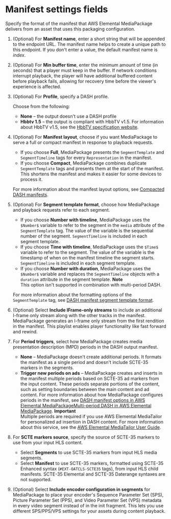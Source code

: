# Manifest settings fields<a name="cfigs-dash-manset"></a>

Specify the format of the manifest that AWS Elemental MediaPackage delivers from an asset that uses this packaging configuration\.

1. \(Optional\) For **Manifest name**, enter a short string that will be appended to the endpoint URL\. The manifest name helps to create a unique path to this endpoint\. If you don't enter a value, the default manifest name is *index*\.

1. \(Optional\) For **Min buffer time**, enter the minimum amount of time \(in seconds\) that a player must keep in the buffer\. If network conditions interrupt playback, the player will have additional buffered content before playback fails, allowing for recovery time before the viewer's experience is affected\.

1. \(Optional\) For **Profile**, specify a DASH profile\.

   Choose from the following:
   + **None** – the output doesn't use a DASH profile
   + **Hbbtv 1\.5** – the output is compliant with HbbTV v1\.5\. For information about HbbTV v1\.5, see the [HbbTV specification website](https://www.hbbtv.org/resource-library/specifications/)\.

1. \(Optional\) For **Manifest layout**, choose if you want MediaPackage to serve a full or compact manifest in response to playback requests\.
   + If you choose **Full**, MediaPackage presents the `SegmentTemplate` and `SegmentTimeline` tags for every `Representation` in the manifest\.
   + If you choose **Compact**, MediaPackage combines duplicate `SegmentTemplate` tags and presents them at the start of the manifest\. This shortens the manifest and makes it easier for some devices to process it\.

   For more information about the manifest layout options, see [Compacted DASH manifests](compacted.md)\.

1. \(Optional\) For **Segment template format**, choose how MediaPackage and playback requests refer to each segment\.
   + If you choose **Number with timeline**, MediaPackage uses the `$Number$` variable to refer to the segment in the `media` attribute of the `SegmentTemplate` tag\. The value of the variable is the sequential number of the segment\. `SegmentTimeline` is included in each segment template\.
   + If you choose **Time with timeline**, MediaPackage uses the `$Time$` variable to refer to the segment\. The value of the variable is the timestamp of when on the manifest timeline the segment starts\. `SegmentTimeline` is included in each segment template\.
   + If you choose **Number with duration**, MediaPackage uses the `$Number$` variable and replaces the `SegmentTimeline` objects with a `duration` attribute in the segment template\. 
**Note**  
This option isn't supported in combination with multi\-period DASH\.

   For more information about the formatting options of the `SegmentTemplate` tag, see [DASH manifest segment template format](segtemp-format.md)\.

1. \(Optional\) Select **Include IFrame\-only streams** to include an additional I\-frame only stream along with the other tracks in the manifest\. MediaPackage generates an I\-frame only stream from the first rendition in the manifest\. This playlist enables player functionality like fast forward and rewind\.

1. For **Period triggers**, select how MediaPackage creates media presentation description \(MPD\) periods in the DASH output manifest\.
   + **None** – MediaPackage doesn't create additional periods\. It formats the manifest as a single period and doesn't include SCTE\-35 markers in the segments\.
   + **Trigger new periods on ads** – MediaPackage creates and inserts in the manifest multiple periods based on SCTE\-35 ad markers from the input content\. These periods separate portions of the content, such as setting boundaries between the main content and ad content\. For more information about how MediaPackage configures periods in the manifest, see [DASH manifest options in AWS Elemental MediaPackageMulti\-period DASH in AWS Elemental MediaPackage](multi-period.md)\.
**Important**  
Multiple periods are required if you use AWS Elemental MediaTailor for personalized ad insertion in DASH content\. For more information about this service, see the [AWS Elemental MediaTailor User Guide](https://docs.aws.amazon.com/mediatailor/latest/ug/)\.

1. For **SCTE markers source**, specify the source of SCTE\-35 markers to use from your input HLS content\. 
   +  Select **Segments** to use SCTE\-35 markers from input HLS media segments\.
   +  Select **Manifest** to use SCTE\-35 markers, formatted using SCTE\-35 Enhanced syntax \(`#EXT-OATCLS-SCTE35` tags\), from input HLS child manifests\. SCTE\-35 Elemental and SCTE\-35 Daterange syntaxes are not supported\.

1. \(Optional\) Select **Include encoder configuration in segments** for MediaPackage to place your encoder's Sequence Parameter Set \(SPS\), Picture Parameter Set \(PPS\), and Video Parameter Set \(VPS\) metadata in every video segment instead of in the init fragment\. This lets you use different SPS/PPS/VPS settings for your assets during content playback\.